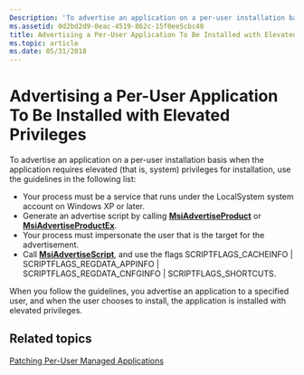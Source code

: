 ```yaml
---
Description: 'To advertise an application on a per-user installation basis when the application requires elevated (that is, system) privileges for installation, use the guidelines in the following list:'
ms.assetid: 0d2bd2d9-0eac-4519-862c-15f0ee5cbc40
title: Advertising a Per-User Application To Be Installed with Elevated Privileges
ms.topic: article
ms.date: 05/31/2018
---
```


# Advertising a Per-User Application To Be Installed with Elevated Privileges

To advertise an application on a per-user installation basis when the application requires elevated (that is, system) privileges for installation, use the guidelines in the following list:

-   Your process must be a service that runs under the LocalSystem system account on Windows XP or later.
-   Generate an advertise script by calling [**MsiAdvertiseProduct**](/windows/desktop/api/Msi/nf-msi-msiadvertiseproducta) or [**MsiAdvertiseProductEx**](/windows/desktop/api/Msi/nf-msi-msiadvertiseproductexa).
-   Your process must impersonate the user that is the target for the advertisement.
-   Call [**MsiAdvertiseScript**](/windows/desktop/api/Msi/nf-msi-msiadvertisescripta), and use the flags SCRIPTFLAGS\_CACHEINFO \| SCRIPTFLAGS\_REGDATA\_APPINFO \| SCRIPTFLAGS\_REGDATA\_CNFGINFO \| SCRIPTFLAGS\_SHORTCUTS.

When you follow the guidelines, you advertise an application to a specified user, and when the user chooses to install, the application is installed with elevated privileges.

## Related topics

<dl> <dt>

[Patching Per-User Managed Applications](patching-per-user-managed-applications.md)
</dt> </dl>

 

 



